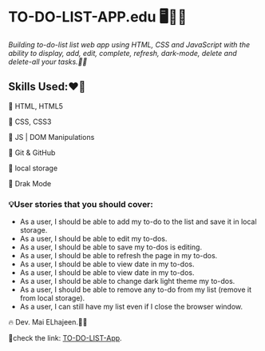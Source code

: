 # **TO-DO-LIST-APP.edu** 🖥️👩‍💻
*Building to-do-list list web app using HTML, CSS and JavaScript with the ability to display, add, edit, complete, refresh, dark-mode, delete and delete-all your tasks.👩‍💻*

## Skills Used:❤️‍🔥
📌 HTML, HTML5

📌 CSS, CSS3

📌 JS | DOM Manipulations

📌 Git & GitHub

📌 local storage

📌 Drak Mode

### 💡User stories that you should cover:
- As a user, I should be able to add my to-do to the list and save it in local storage.
- As a user, I should be able to edit my to-dos.
- As a user, I should be able to save my to-dos is editing.
- As a user, I should be able to refresh the page in my to-dos.
- As a user, I should be able to view date in my to-dos.
- As a user, I should be able to view date in my to-dos.
- As a user, I should be able to change dark light theme my to-dos.
- As a user, I should be able to remove any to-do from my list (remove it from local storage).
- As a user, I can still have my list even if I close the browser window.

🔥 Dev. Mai ELhajeen.👩‍💻

:link:check the link: [TO-DO-LIST-App](https://gsg-cf05.github.io/TO-DO-LIST-APP.edu/).
